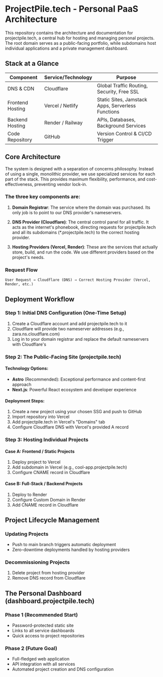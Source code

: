 # ProjectPile.tech - Personal PaaS Architecture

This repository contains the architecture and documentation for projectpile.tech, a central hub for hosting and managing personal projects. The root domain serves as a public-facing portfolio, while subdomains host individual applications and a private management dashboard.

## Stack at a Glance

| Component | Service/Technology | Purpose |
|-----------|-------------------|----------|
| DNS & CDN | Cloudflare | Global Traffic Routing, Security, Free SSL |
| Frontend Hosting | Vercel / Netlify | Static Sites, Jamstack Apps, Serverless Functions |
| Backend Hosting | Render / Railway | APIs, Databases, Background Services |
| Code Repository | GitHub | Version Control & CI/CD Trigger |

## Core Architecture

The system is designed with a separation of concerns philosophy. Instead of using a single, monolithic provider, we use specialized services for each part of the stack. This provides maximum flexibility, performance, and cost-effectiveness, preventing vendor lock-in.

### The three key components are:

1. **Domain Registrar**: The service where the domain was purchased. Its only job is to point to our DNS provider's nameservers.

2. **DNS Provider (Cloudflare)**: The central control panel for all traffic. It acts as the internet's phonebook, directing requests for projectpile.tech and all its subdomains (*.projectpile.tech) to the correct hosting provider.

3. **Hosting Providers (Vercel, Render)**: These are the services that actually store, build, and run the code. We use different providers based on the project's needs.

### Request Flow
```
User Request → Cloudflare (DNS) → Correct Hosting Provider (Vercel, Render, etc.)
```

## Deployment Workflow

### Step 1: Initial DNS Configuration (One-Time Setup)

1. Create a Cloudflare account and add projectpile.tech to it
2. Cloudflare will provide two nameserver addresses (e.g., zara.ns.cloudflare.com)
3. Log in to your domain registrar and replace the default nameservers with Cloudflare's

### Step 2: The Public-Facing Site (projectpile.tech)

#### Technology Options:
- **Astro** (Recommended): Exceptional performance and content-first approach
- **Next.js**: Powerful React ecosystem and developer experience

#### Deployment Steps:
1. Create a new project using your chosen SSG and push to GitHub
2. Import repository into Vercel
3. Add projectpile.tech in Vercel's "Domains" tab
4. Configure Cloudflare DNS with Vercel's provided A record

### Step 3: Hosting Individual Projects

#### Case A: Frontend / Static Projects
1. Deploy project to Vercel
2. Add subdomain in Vercel (e.g., cool-app.projectpile.tech)
3. Configure CNAME record in Cloudflare

#### Case B: Full-Stack / Backend Projects
1. Deploy to Render
2. Configure Custom Domain in Render
3. Add CNAME record in Cloudflare

## Project Lifecycle Management

### Updating Projects
- Push to main branch triggers automatic deployment
- Zero-downtime deployments handled by hosting providers

### Decommissioning Projects
1. Delete project from hosting provider
2. Remove DNS record from Cloudflare

## The Personal Dashboard (dashboard.projectpile.tech)

### Phase 1 (Recommended Start)
- Password-protected static site
- Links to all service dashboards
- Quick access to project repositories

### Phase 2 (Future Goal)
- Full-fledged web application
- API integration with all services
- Automated project creation and DNS configuration
